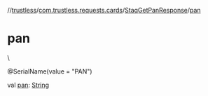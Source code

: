 //[trustless](../../../index.md)/[com.trustless.requests.cards](../index.md)/[StaqGetPanResponse](index.md)/[pan](pan.md)

# pan

\

@SerialName(value = &quot;PAN&quot;)

val [pan](pan.md): [String](https://kotlinlang.org/api/latest/jvm/stdlib/kotlin/-string/index.html)
